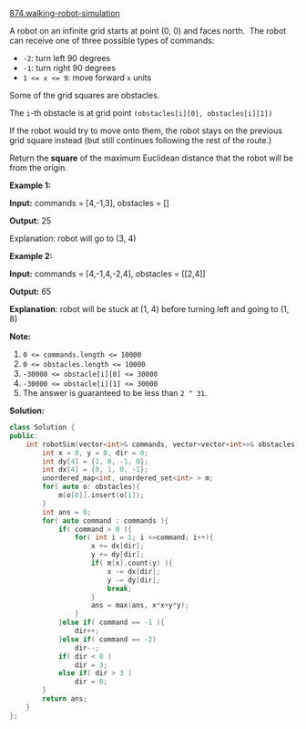 [874.walking-robot-simulation](https://leetcode.com/problems/walking-robot-simulation/)  

A robot on an infinite grid starts at point (0, 0) and faces north.  The robot can receive one of three possible types of commands:

*   `-2`: turn left 90 degrees
*   `-1`: turn right 90 degrees
*   `1 <= x <= 9`: move forward `x` units

Some of the grid squares are obstacles. 

The `i`\-th obstacle is at grid point `(obstacles[i][0], obstacles[i][1])`

If the robot would try to move onto them, the robot stays on the previous grid square instead (but still continues following the rest of the route.)

Return the **square** of the maximum Euclidean distance that the robot will be from the origin.

**Example 1:**

  
**Input:** commands = \[4,-1,3\], obstacles = \[\]
  
**Output:** 25
  
Explanation: robot will go to (3, 4)
  

**Example 2:**

  
**Input:** commands = \[4,-1,4,-2,4\], obstacles = \[\[2,4\]\]
  
**Output:** 65
  
**Explanation**: robot will be stuck at (1, 4) before turning left and going to (1, 8)
  

**Note:**

1.  `0 <= commands.length <= 10000`
2.  `0 <= obstacles.length <= 10000`
3.  `-30000 <= obstacle[i][0] <= 30000`
4.  `-30000 <= obstacle[i][1] <= 30000`
5.  The answer is guaranteed to be less than `2 ^ 31`.  



**Solution:**  

```cpp
class Solution {
public:
    int robotSim(vector<int>& commands, vector<vector<int>>& obstacles) {
        int x = 0, y = 0, dir = 0;
        int dy[4] = {1, 0, -1, 0};
        int dx[4] = {0, 1, 0, -1};
        unordered_map<int, unordered_set<int> > m;
        for( auto o: obstacles){
            m[o[0]].insert(o[1]);
        }
        int ans = 0;
        for( auto command : commands ){
            if( command > 0 ){
                for( int i = 1; i <=command; i++){
                    x += dx[dir];
                    y += dy[dir];
                    if( m[x].count(y) ){
                        x -= dx[dir];
                        y -= dy[dir];
                        break;
                    }
                    ans = max(ans, x*x+y*y);
                }
            }else if( command == -1 ){
                dir++;
            }else if( command == -2)
                dir--;
            if( dir < 0 )
                dir = 3;
            else if( dir > 3 )
                dir = 0;
        }
        return ans;
    }
};
```
      